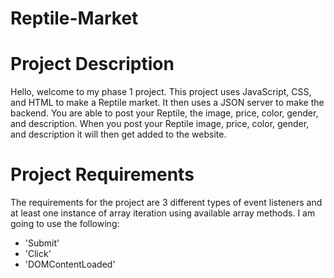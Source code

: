 Reptile-Market
======= 

Project Description
=======

Hello, welcome to my phase 1 project. This project uses JavaScript, CSS, and HTML to make a Reptile market. It then uses a JSON server to make the backend. You are able to post your Reptile, the image, price, color, gender, and description. When you post your Reptile image, price, color, gender, and description it will then get added to the website.

Project Requirements
=======

The requirements for the project are 3 different types of event listeners and at least one instance of array iteration using available array methods.                                                 I am going to use the following:
* 'Submit'
* 'Click'
* 'DOMContentLoaded'
